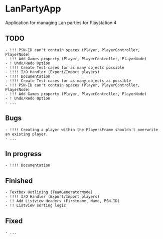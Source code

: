 # LanPartyApp
Application for managing Lan parties for Playstation 4

## TODO
	- !!! PSN-ID can't contain spaces (Player, PlayerController, PlayerNode)
	- !!! Add Games property (Player, PlayerController, PlayerNode)
	- ! Undo/Redo Option
	- !!!! Create Test-cases for as many objects possible
	- !!!! I/O Handler (Export/Import players)
	- !!!! Documentation
	- !!!! Create Test-cases for as many objects as possible
	- !!! PSN-ID can't contain spaces (Player, PlayerController, PlayerNode)
	- !!! Add Games property (Player, PlayerController, PlayerNode)
	- ! Undo/Redo Option
	- ...

## Bugs
	- !!!! Creating a player within the PlayersFrame shouldn't overwrite an existing player.
	- ...

## In progress
	- !!!! Documentation

## Finished
	- Textbox Outlining (TeamGeneratorNode)
	- !!!! I/O Handler (Export/Import players)
	- !! Add Listview Headers (Firstname, Name, PSN-ID)
	- !! Listview sorting logic
	
## Fixed
	- ...